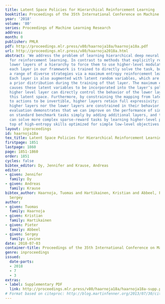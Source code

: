 ```yaml
---
title: Latent Space Policies for Hierarchical Reinforcement Learning
booktitle: Proceedings of the 35th International Conference on Machine Learning
year: '2018'
volume: '80'
series: Proceedings of Machine Learning Research
address: 
month: 0
publisher: PMLR
pdf: http://proceedings.mlr.press/v80/haarnoja18a/haarnoja18a.pdf
url: http://proceedings.mlr.press/v80/haarnoja2018a.html
abstract: 'We address the problem of learning hierarchical deep neural network policies
  for reinforcement learning. In contrast to methods that explicitly restrict or cripple
  lower layers of a hierarchy to force them to use higher-level modulating signals,
  each layer in our framework is trained to directly solve the task, but acquires
  a range of diverse strategies via a maximum entropy reinforcement learning objective.
  Each layer is also augmented with latent random variables, which are sampled from
  a prior distribution during the training of that layer. The maximum entropy objective
  causes these latent variables to be incorporated into the layer’s policy, and the
  higher level layer can directly control the behavior of the lower layer through
  this latent space. Furthermore, by constraining the mapping from latent variables
  to actions to be invertible, higher layers retain full expressivity: neither the
  higher layers nor the lower layers are constrained in their behavior. Our experimental
  evaluation demonstrates that we can improve on the performance of single-layer policies
  on standard benchmark tasks simply by adding additional layers, and that our method
  can solve more complex sparse-reward tasks by learning higher-level policies on
  top of high-entropy skills optimized for simple low-level objectives.'
layout: inproceedings
id: haarnoja18a
tex_title: Latent Space Policies for Hierarchical Reinforcement Learning
firstpage: 1851
lastpage: 1860
page: 1851-1860
order: 1851
cycles: false
bibtex_editor: Dy, Jennifer and Krause, Andreas
editor:
- given: Jennifer
  family: Dy
- given: Andreas
  family: Krause
bibtex_author: Haarnoja, Tuomas and Hartikainen, Kristian and Abbeel, Pieter and Levine,
  Sergey
author:
- given: Tuomas
  family: Haarnoja
- given: Kristian
  family: Hartikainen
- given: Pieter
  family: Abbeel
- given: Sergey
  family: Levine
date: 2018-07-03
container-title: Proceedings of the 35th International Conference on Machine Learning
genre: inproceedings
issued:
  date-parts:
  - 2018
  - 7
  - 3
extras:
- label: Supplementary PDF
  link: http://proceedings.mlr.press/v80/haarnoja18a/haarnoja18a-supp.pdf
# Format based on citeproc: http://blog.martinfenner.org/2013/07/30/citeproc-yaml-for-bibliographies/
---
```

